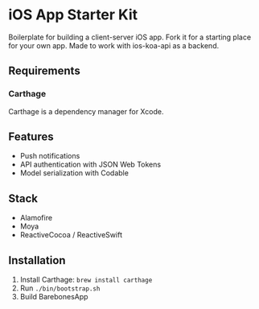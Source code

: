 # iOS App Starter Kit

Boilerplate for building a client-server iOS app. Fork it for a starting place for your own app. Made to work with ios-koa-api as a backend.

## Requirements

### Carthage

Carthage is a dependency manager for Xcode.

## Features

* Push notifications
* API authentication with JSON Web Tokens
* Model serialization with Codable

## Stack

* Alamofire
* Moya
* ReactiveCocoa / ReactiveSwift

## Installation

1. Install Carthage: `brew install carthage`
2. Run `./bin/bootstrap.sh`
3. Build BarebonesApp

